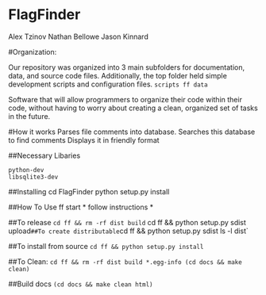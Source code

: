 FlagFinder
==========

Alex Tzinov
Nathan Bellowe
Jason Kinnard

#Organization:

Our repository was organized into 3 main subfolders for documentation, data, and source code files. Additionally, the top folder held simple development scripts and configuration files. 
`
scripts
ff
data
`

Software that will allow programmers to organize their code within their code, without having to worry about creating a clean, organized set of tasks in the future.

#How it works
	Parses file comments into database.
	Searches this database to find comments
	Displays it in friendly format

##Necessary Libaries
	
	python-dev
	libsqlite3-dev

##Installing
	cd FlagFinder
	python setup.py install

##How To Use
	ff start
	* follow instructions *

##To release
	`cd ff && rm -rf dist build`
	cd ff && python setup.py sdist upload`
##To create distributable
	`cd ff && python setup.py sdist
	ls -l dist`

##To install from source
	`cd ff && python setup.py install`


##To Clean:
	`cd ff && rm -rf dist build *.egg-info
	(cd docs && make clean)`

##Build docs
	`(cd docs && make clean html)`
